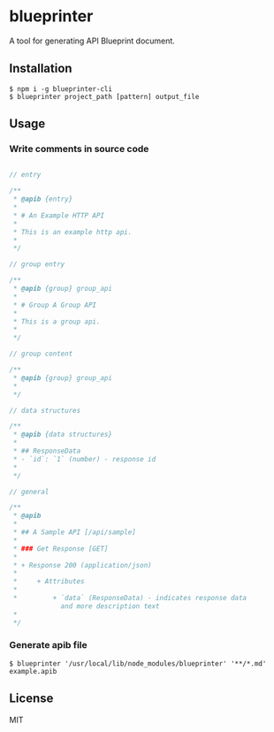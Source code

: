 # blueprinter

A tool for generating API Blueprint document.

## Installation

```shell
$ npm i -g blueprinter-cli
$ blueprinter project_path [pattern] output_file
```

## Usage

### Write comments in source code

```js

// entry

/**
 * @apib {entry}
 *
 * # An Example HTTP API
 *
 * This is an example http api.
 *
 */

// group entry

/**
 * @apib {group} group_api
 *
 * # Group A Group API
 *
 * This is a group api.
 *
 */

// group content

/**
 * @apib {group} group_api
 *
 */

// data structures

/**
 * @apib {data structures}
 *
 * ## ResponseData
 * - `id`: `1` (number) - response id
 *
 */

// general

/**
 * @apib
 *
 * ## A Sample API [/api/sample]
 *
 * ### Get Response [GET]
 *
 * + Response 200 (application/json)
 *
 *     + Attributes
 *
 *         + `data` (ResponseData) - indicates response data
             and more description text
 *
 */

```

### Generate apib file

```shell
$ blueprinter '/usr/local/lib/node_modules/blueprinter' '**/*.md' example.apib
```

## License

MIT

